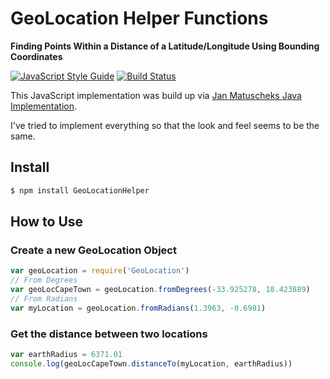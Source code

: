 # GeoLocation Helper Functions 

**Finding Points Within a Distance of a Latitude/Longitude Using Bounding Coordinates**

[![JavaScript Style Guide](https://img.shields.io/badge/code_style-standard-brightgreen.svg)](https://standardjs.com)
[![Build Status](https://travis-ci.org/DoomyTheFroomy/GeoLocation.svg?branch=develop)](https://travis-ci.org/DoomyTheFroomy/GeoLocation)

This JavaScript implementation was build up via [Jan Matuscheks Java Implementation](http://janmatuschek.de/LatitudeLongitudeBoundingCoordinates).

I've tried to implement everything so that the look and feel seems to be the same.

## Install

```js
$ npm install GeoLocationHelper
```

## How to Use

### Create a new GeoLocation Object

```js
var geoLocation = require('GeoLocation')
// From Degrees
var geoLocCapeTown = geoLocation.fromDegrees(-33.925278, 18.423889)
// From Radians
var myLocation = geoLocation.fromRadians(1.3963, -0.6981)
```

### Get the distance between two locations

```js
var earthRadius = 6371.01
console.log(geoLocCapeTown.distanceTo(myLocation, earthRadius))
```
